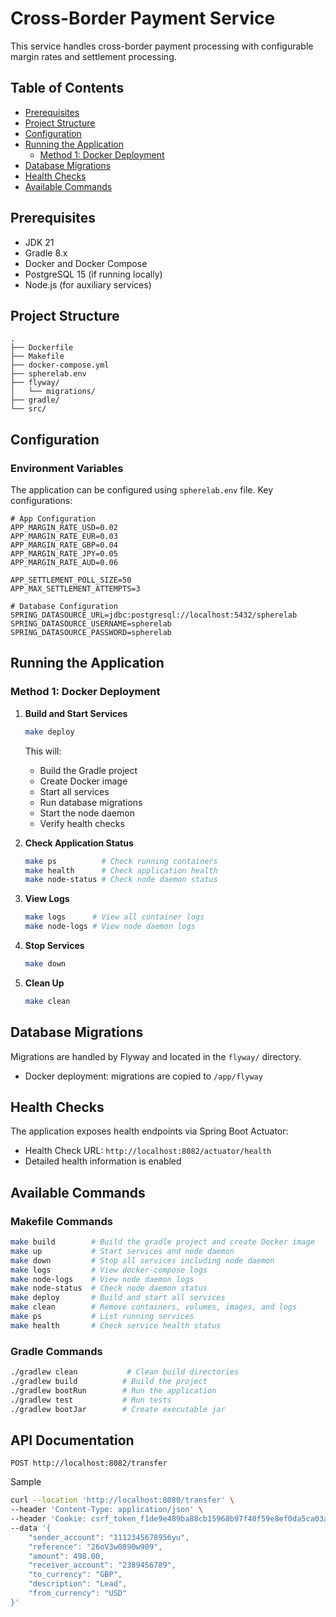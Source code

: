 # Cross-Border Payment Service

This service handles cross-border payment processing with configurable margin rates and settlement processing.

## Table of Contents
- [Prerequisites](#prerequisites)
- [Project Structure](#project-structure)
- [Configuration](#configuration)
- [Running the Application](#running-the-application)
  - [Method 1: Docker Deployment](#method-1-docker-deployment)
- [Database Migrations](#database-migrations)
- [Health Checks](#health-checks)
- [Available Commands](#available-commands)

## Prerequisites

- JDK 21
- Gradle 8.x
- Docker and Docker Compose
- PostgreSQL 15 (if running locally)
- Node.js (for auxiliary services)

## Project Structure

```
.
├── Dockerfile
├── Makefile
├── docker-compose.yml
├── spherelab.env
├── flyway/
│   └── migrations/
├── gradle/
└── src/
```

## Configuration

### Environment Variables

The application can be configured using `spherelab.env` file. Key configurations:

```properties
# App Configuration
APP_MARGIN_RATE_USD=0.02
APP_MARGIN_RATE_EUR=0.03
APP_MARGIN_RATE_GBP=0.04
APP_MARGIN_RATE_JPY=0.05
APP_MARGIN_RATE_AUD=0.06

APP_SETTLEMENT_POLL_SIZE=50
APP_MAX_SETTLEMENT_ATTEMPTS=3

# Database Configuration
SPRING_DATASOURCE_URL=jdbc:postgresql://localhost:5432/spherelab
SPRING_DATASOURCE_USERNAME=spherelab
SPRING_DATASOURCE_PASSWORD=spherelab
```

## Running the Application

### Method 1: Docker Deployment

1. **Build and Start Services**
   ```bash
   make deploy
   ```
   This will:
   - Build the Gradle project
   - Create Docker image
   - Start all services
   - Run database migrations
   - Start the node daemon
   - Verify health checks

2. **Check Application Status**
   ```bash
   make ps          # Check running containers
   make health      # Check application health
   make node-status # Check node daemon status
   ```

3. **View Logs**
   ```bash
   make logs      # View all container logs
   make node-logs # View node daemon logs
   ```

4. **Stop Services**
   ```bash
   make down
   ```

5. **Clean Up**
   ```bash
   make clean
   ```


## Database Migrations

Migrations are handled by Flyway and located in the `flyway/` directory.

- Docker deployment: migrations are copied to `/app/flyway`

## Health Checks

The application exposes health endpoints via Spring Boot Actuator:

- Health Check URL: `http://localhost:8082/actuator/health`
- Detailed health information is enabled

## Available Commands

### Makefile Commands
```bash
make build        # Build the gradle project and create Docker image
make up           # Start services and node daemon
make down         # Stop all services including node daemon
make logs         # View docker-compose logs
make node-logs    # View node daemon logs
make node-status  # Check node daemon status
make deploy       # Build and start all services
make clean        # Remove containers, volumes, images, and logs
make ps           # List running services
make health       # Check service health status
```

### Gradle Commands
```bash
./gradlew clean           # Clean build directories
./gradlew build          # Build the project
./gradlew bootRun        # Run the application
./gradlew test           # Run tests
./gradlew bootJar        # Create executable jar
```
## API Documentation
```text
POST http://localhost:8082/transfer
```
Sample
```bash
curl --location 'http://localhost:8080/transfer' \
--header 'Content-Type: application/json' \
--header 'Cookie: csrf_token_f1de9e489ba88cb15968b97f40f59e8ef0da5ca03ad1f37fc13a2aa45a2512a9=1XcHp5mzcc/UoD8niGimPrD8Awg/11H2UIguyu5nWNw=; csrf_token_f960fc983a2bc719627550cc2cb3977e78dabb01d739a8430f1b5263a2c5e440=7A0NUxsCrdma7n4cRV2hd2DWEsCsiNSGMzG5AWJ5SbE=' \
--data '{
    "sender_account": "1112345678956yu",
    "reference": "26oV3w0890w909",
    "amount": 498.00,
    "receiver_account": "2389456789",
    "to_currency": "GBP",
    "description": "Lead",
    "from_currency": "USD"
}'
```